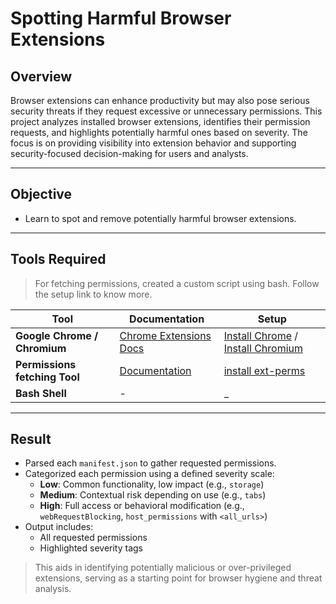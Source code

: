 # Spotting Harmful Browser Extensions

## Overview

Browser extensions can enhance productivity but may also pose serious security threats if they request excessive or unnecessary permissions. This project analyzes installed browser extensions, identifies their permission requests, and highlights potentially harmful ones based on severity. The focus is on providing visibility into extension behavior and supporting security-focused decision-making for users and analysts.

---

## Objective

- Learn to spot and remove potentially harmful browser extensions.
---

## Tools Required

> For fetching permissions, created a custom script using bash. Follow the setup link to know more.

| Tool | Documentation | Setup |
|------|---------------|-------|
| **Google Chrome / Chromium** | [Chrome Extensions Docs](https://developer.chrome.com/docs/extensions/) | [Install Chrome](https://www.google.com/chrome/) / [Install Chromium](https://www.chromium.org/getting-involved/download-chromium/) |
| **Permissions fetching Tool** | [Documentation](https://github.com/SHIROIreaper/Projects/blob/main/ext-perms/README.md) | [install ext-perms](https://github.com/SHIROIreaper/Projects/tree/main/ext-perms) |
| **Bash Shell** | - | _ | 
---

## Result

- Parsed each `manifest.json` to gather requested permissions.
- Categorized each permission using a defined severity scale:
  - **Low**: Common functionality, low impact (e.g., `storage`)
  - **Medium**: Contextual risk depending on use (e.g., `tabs`)
  - **High**: Full access or behavioral modification (e.g., `webRequestBlocking`, `host_permissions` with `<all_urls>`)
- Output includes:
  - All requested permissions
  - Highlighted severity tags

> This aids in identifying potentially malicious or over-privileged extensions, serving as a starting point for browser hygiene and threat analysis.
